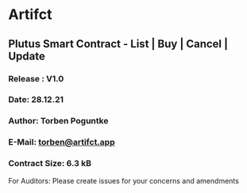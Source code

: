 # Artifct 
## Plutus Smart Contract - List | Buy | Cancel | Update
### Release : V1.0 
### Date:     28.12.21
### Author:   Torben Poguntke
### E-Mail:   torben@artifct.app
### Contract Size: 6.3 kB

For Auditors:
Please create issues for your concerns and amendments
